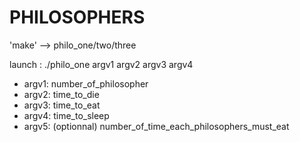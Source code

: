 # PHILOSOPHERS

'make' --> philo_one/two/three

launch :
./philo_one argv1 argv2 argv3 argv4

- argv1: number_of_philosopher 
- argv2: time_to_die
- argv3: time_to_eat
- argv4: time_to_sleep 
- argv5: (optionnal) number_of_time_each_philosophers_must_eat
